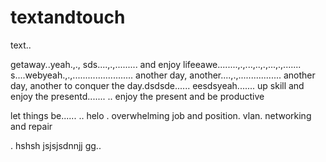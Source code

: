 # textandtouch
text..

getaway..yeah.,.,
sds....,.,.........
and enjoy lifeeawe........,.,...,..,.,...,.,.......
s....webyeah.,.,........................
another day, another....,.,.................
another day, another to conquer the day.dsdsde......
eesdsyeah.......
up skill and enjoy the presentd.......
..
enjoy the present and be productive 

let things be......
..
helo
. overwhelming job and position. vlan. networking and repair

.
hshsh
jsjsjsdnnjj
gg..
